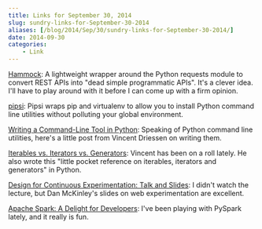 ```yaml
---
title: Links for September 30, 2014
slug: sundry-links-for-September-30-2014
aliases: [/blog/2014/Sep/30/sundry-links-for-September-30-2014/]
date: 2014-09-30
categories:
    - Link
---
```


[Hammock](https://github.com/kadirpekel/hammock/blob/master/README.rst): A lightweight wrapper around the Python requests module to convert REST APIs into "dead simple programmatic APIs". It's a clever idea. I'll have to play around with it before I can come up with a firm opinion.

[pipsi](https://github.com/mitsuhiko/pipsi#readme): Pipsi wraps pip and virtualenv to allow you to install Python command line utilities without polluting your global environment.

[Writing a Command-Line Tool in Python](http://nvie.com/posts/writing-a-cli-in-python-in-under-60-seconds/): Speaking of Python command line utilities, here's a little post from Vincent Driessen on writing them.

[Iterables vs. Iterators vs. Generators](http://nvie.com/posts/iterators-vs-generators/): Vincent has been on a roll lately. He also wrote this "little pocket reference on iterables, iterators and generators" in Python.

[Design for Continuous Experimentation: Talk and Slides](http://mcfunley.com/design-for-continuous-experimentation): I didn't watch the lecture, but Dan McKinley's slides on web experimentation are excellent.

[Apache Spark: A Delight for Developers](http://blog.cloudera.com/blog/2014/03/apache-spark-a-delight-for-developers/): I've been playing with PySpark lately, and it really is fun.
